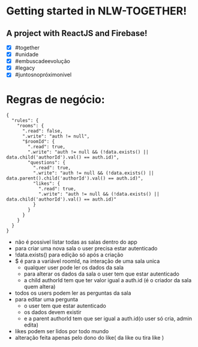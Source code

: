 # Getting started in NLW-TOGETHER!

## A project with ReactJS and Firebase!

- [x] #together
- [x] #unidade
- [x] #embuscadeevolução
- [x] #legacy
- [x] #juntosnopróximonivel

# Regras de negócio:
```
{
  "rules": {
    "rooms": {
      ".read": false,
      ".write": "auth != null",
      "$roomId": {
        ".read": true,
        ".write": "auth != null && (!data.exists() || data.child('authorId').val() == auth.id)",
        "questions": {
          ".read": true,
          ".write": "auth != null && (!data.exists() || data.parent().child('authorId').val() == auth.id)",
          "likes": {
            ".read": true,
            ".write": "auth != null && (!data.exists() || data.child('authorId').val() == auth.id)"
          }
        }
      }
    }
  }
}
```

* não é possivel listar todas as salas dentro do app
* para criar uma nova sala o user precisa estar autenticado
* !data.exists() para edição só após a criação
* $ é para a variável roomId, na interação de uma sala unica
   * qualquer user pode ler os dados da sala
   * para alterar os dados da sala o user tem que estar autenticado
   * a child authorId tem que ter valor igual a auth.id (é o criador da sala quem altera)
* todos os users podem ler as perguntas da sala
* para editar uma pergunta
   * o user tem que estar autenticado
   * os dados devem existir
   * e a parent authorId tem que ser igual a auth.id(o user só cria, admin edita)
* likes podem ser lidos por todo mundo
* alteração feita apenas pelo dono do like( da like ou tira like )
